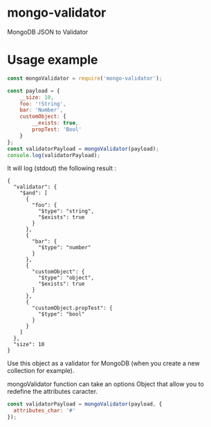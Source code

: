 # mongo-validator
MongoDB JSON to Validator

# Usage example

```js
const mongoValidator = require('mongo-validator');

const payload = {
    __size: 10,
    foo: '!String',
    bar: 'Number',
    customObject: {
        __exists: true,
        propTest: 'Bool'
    }
}; 
const validatorPayload = mongoValidator(payload);
console.log(validatorPayload);
```

It will log (stdout) the following result : 

```
{
  "validator": {
    "$and": [
      {
        "foo": {
          "$type": "string",
          "$exists": true
        }
      },
      {
        "bar": {
          "$type": "number"
        }
      },
      {
        "customObject": {
          "$type": "object",
          "$exists": true
        }
      },
      {
        "customObject.propTest": {
          "$type": "bool"
        }
      }
    ]
  },
  "size": 10
}
```

Use this object as a validator for MongoDB (when you create a new collection for example).

mongoValidator function can take an options Object that allow you to redefine the attributes caracter.

```js
const validatorPayload = mongoValidator(payload, {
  attributes_char: '#'
});
```